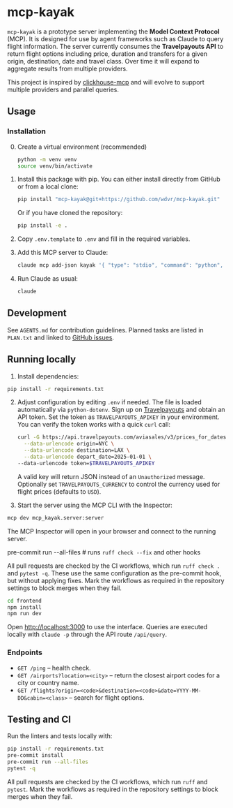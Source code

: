 # mcp-kayak

`mcp-kayak` is a prototype server implementing the **Model Context Protocol** (MCP). It is designed for use by agent frameworks such as Claude to query flight information. The server currently consumes the **Travelpayouts API** to return flight options including price, duration and transfers for a given origin, destination, date and travel class. Over time it will expand to aggregate results from multiple providers.

This project is inspired by [clickhouse-mcp](https://github.com/izaitsevfb/clickhouse-mcp) and will evolve to support multiple providers and parallel queries.

## Usage

### Installation

0. Create a virtual environment (recommended)

   ```bash
   python -m venv venv
   source venv/bin/activate
   ```

1. Install this package with pip. You can either install directly from GitHub
   or from a local clone:

   ```bash
   pip install "mcp-kayak@git+https://github.com/wdvr/mcp-kayak.git"
   ```

   Or if you have cloned the repository:

   ```bash
   pip install -e .
   ```

2. Copy `.env.template` to `.env` and fill in the required variables.

3. Add this MCP server to Claude:

   ```bash
   claude mcp add-json kayak '{ "type": "stdio", "command": "python", "args": [ "-m", "mcp_kayak" ], "env": {} }'
   ```

4. Run Claude as usual:

   ```bash
   claude
   ```

## Development

See `AGENTS.md` for contribution guidelines. Planned tasks are listed in `PLAN.txt` and linked to [GitHub issues](https://github.com/wdvr/mcp-kayak/issues).

## Running locally

1. Install dependencies:

```bash
pip install -r requirements.txt
```

2. Adjust configuration by editing `.env` if needed. The file is loaded automatically via `python-dotenv`.
   Sign up on [Travelpayouts](https://www.travelpayouts.com/) and obtain an API token.
   Set the token as `TRAVELPAYOUTS_APIKEY` in your environment. You can verify
   the token works with a quick `curl` call:

   ```bash
   curl -G https://api.travelpayouts.com/aviasales/v3/prices_for_dates \
     --data-urlencode origin=NYC \
     --data-urlencode destination=LAX \
     --data-urlencode depart_date=2025-01-01 \
   --data-urlencode token=$TRAVELPAYOUTS_APIKEY
   ```
   A valid key will return JSON instead of an `Unauthorized` message.
   Optionally set `TRAVELPAYOUTS_CURRENCY` to control the currency used for
   flight prices (defaults to `USD`).

3. Start the server using the MCP CLI with the Inspector:

```bash
mcp dev mcp_kayak.server:server
```

The MCP Inspector will open in your browser and connect to the running server.

pre-commit run --all-files  # runs `ruff check --fix` and other hooks

All pull requests are checked by the CI workflows, which run `ruff check .` and
`pytest -q`. These use the same configuration as the pre-commit hook, but
without applying fixes. Mark the workflows as required in the repository
settings to block merges when they fail.
```bash
cd frontend
npm install
npm run dev
```

Open <http://localhost:3000> to use the interface. Queries are executed locally
with `claude -p` through the API route `/api/query`.

### Endpoints

- `GET /ping` – health check.
- `GET /airports?location=<city>` – return the closest airport codes for a city or country name.
- `GET /flights?origin=<code>&destination=<code>&date=YYYY-MM-DD&cabin=<class>` – search for flight options.

## Testing and CI

Run the linters and tests locally with:

```bash
pip install -r requirements.txt
pre-commit install
pre-commit run --all-files
pytest -q
```

All pull requests are checked by the CI workflows, which run `ruff` and
`pytest`. Mark the workflows as required in the repository settings to block
merges when they fail.

